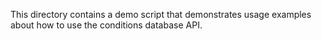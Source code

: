 This directory contains a demo script that demonstrates usage examples about how to use
the conditions database API.
